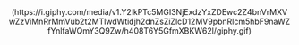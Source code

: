 <div id="header" align="center">
(https://i.giphy.com/media/v1.Y2lkPTc5MGI3NjExdzYxZDEwc2Z4bnVrMXVwZzViMnRrMmVub2t2MTlwdWtidjh2dnZsZiZlcD12MV9pbnRlcm5hbF9naWZfYnlfaWQmY3Q9Zw/h408T6Y5GfmXBKW62l/giphy.gif)
</div>
